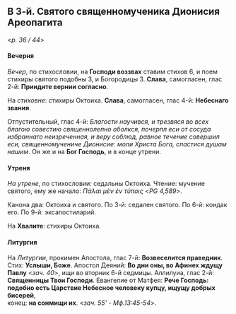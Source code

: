 
## В 3-й. Святого священномученика Дионисия Ареопагита

<*p. 36 / 44*>

#### Вечерня

*Вечер*, по стихословии, на **Господи воззвах** ставим стихов 6, и поем стихиры святого подобны 3, 
и Богородицы 3. **Слава**, самогласен, глас 2-й: **Приидите вернии согласно**.

На *стиховне*: стихиры Октоиха. **Слава**, самогласен, глас 4-й: **Небеснаго звания**.

Отпустительный, глас 4-й: *Благости научився, и трезвяся во всех благою совестию священнолепно оболкся, 
почерпл еси от сосуда избраннаго неизреченная, и веру соблюд, равное течение совершил еси, священномучениче 
Дионисие: моли Христа Бога, спастися душам нашим*. 
Он же и на **Бог Господь**, и в конце утрени. 

#### Утреня

*На утрене*, по стихословии: седальны Октоиха. Чтение: мучение святого, ему же начало: 
*Πάλαι μὲν ἐν τύποις* <*PG 4,589*>.   

Канона два: Октоиха и святого. 
По 3-й: седален святого. 
По 6-й: кондак его. 
По 9-й: эксапостиларий.   

На **Хвалите**: стихиры Октоиха.   

#### Литургия 

На *Литургии*, прокимен Апостола, глас 7-й: **Возвеселится праведник**. Стих: **Услыши, Боже**. 
Апостол Деяний: **Во дни оны, во Афинех ждущу Павлу** <*зач. 40*>, ищи во вторник 6-й седмицы. 
Аллилуиа, глас 2-й: **Священницы Твои Господи**. 
Евангелие от Матфея: **Рече Господь: подобно есть Царствие Небесное человеку купцу, ищущу добрых бисерей**,  
конец: **на сонмищи их**. <*зач. 55' - Мф.13:45-54*>.

